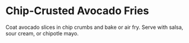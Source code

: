# Chip-Crusted Avocado Fries

Coat avocado slices in chip crumbs and bake or air fry. Serve with salsa, sour cream, or chipotle mayo.